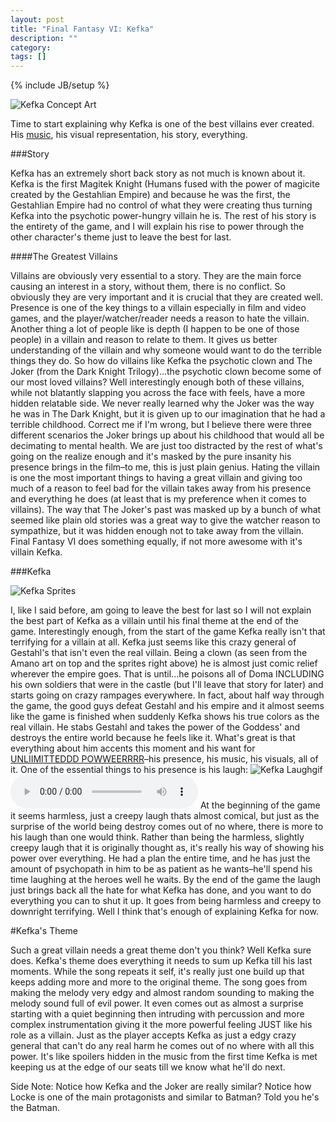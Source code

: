 ```yaml
---
layout: post
title: "Final Fantasy VI: Kefka"
description: ""
category: 
tags: []
---
```

{% include JB/setup %}

![Kefka Concept Art](http://upload.wikimedia.org/wikipedia/en/5/5e/FF6_Kefkaart.png)

Time to start explaining why Kefka is one of the best villains ever created. His [music](http://www.youtube.com/watch?v=qZxB4eO8X9s), his visual representation, his story, everything.

###Story

Kefka has an extremely short back story as not much is known about it. Kefka is the first Magitek Knight (Humans fused with the power of magicite created by the Gestahlian Empire) and because he was the first, the Gestahlian Empire had no control of what they were creating thus turning Kefka into the psychotic power-hungry villain he is. The rest of his story is the entirety of the game, and I will explain his rise to power through the other character's theme just to leave the best for last. 

####The Greatest Villains

Villains are obviously very essential to a story. They are the main force causing an interest in a story, without them, there is no conflict. So obviously they are very important and it is crucial that they are created well. Presence is one of the key things to a villain especially in film and video games, and the player/watcher/reader needs a reason to hate the villain. Another thing a lot of people like is depth (I happen to be one of those people) in a villain and reason to relate to them. It gives us better understanding of the villain and why someone would want to do the terrible things they do. So how do villains like Kefka the psychotic clown and The Joker (from the Dark Knight Trilogy)...the psychotic clown become some of our most loved villains? Well interestingly enough both of these villains, while not blatantly slapping you across the face with feels, have a more hidden relatable side. We never really learned why the Joker was the way he was in The Dark Knight, but it is given up to our imagination that he had a terrible childhood. Correct me if I'm wrong, but I believe there were three different scenarios the Joker brings up about his childhood that would all be decimating to mental health. We are just too distracted by the rest of what's going on the realize enough and it's masked by the pure insanity his presence brings in the film–to me, this is just plain genius. Hating the villain is one the most important things to having a great villain and giving too much of a reason to feel bad for the villain takes away from his presence and everything he does (at least that is my preference when it comes to villains). The way that The Joker's past was masked up by a bunch of what seemed like plain old stories was a great way to give the watcher reason to sympathize, but it was hidden enough not to take away from the villain. Final Fantasy VI does something equally, if not more awesome with it's villain Kefka. 

###Kefka

![Kefka Sprites](http://images3.wikia.nocookie.net/__cb20121018230942/finalfantasy/images/e/ea/FFVI_Kefka_Sprites.png)

I, like I said before, am going to leave the best for last so I will not explain the best part of Kefka as a villain until his final theme at the end of the game. Interestingly enough, from the start of the game Kefka really isn't that terrifying for a villain at all. Kefka just seems like this crazy general of Gestahl's that isn't even the real villain. Being a clown (as seen from the Amano art on top and the sprites right above) he is almost just comic relief wherever the empire goes. That is until...he poisons all of Doma INCLUDING his own soldiers that were in the castle (but I'll leave that story for later) and starts going on crazy rampages everywhere. In fact, about half way through the game, the good guys defeat Gestahl and his empire and it almost seems like the game is finished when suddenly Kefka shows his true colors as the real villain. He stabs Gestahl and takes the power of the Goddess' and destroys the entire world because he feels like it. What's great is that everything about him accents this moment and his want for [UNLIIMITTEDDD POWWEERRRR](http://www.youtube.com/watch?v=e_DqV1xdf-Y)–his presence, his music, his visuals, all of it. One of the essential things to his presence is his laugh: 
![Kefka Laughgif](http://images.wikia.com/finalfantasy/images/1/17/Kefka_-_Laugh.gif) 
<audio src="https://s3.amazonaws.com/zachberglund.com/music/KefkaLaugh.mp3" controls="controls"></audio>
At the beginning of the game it seems harmless, just a creepy laugh thats almost comical, but just as the surprise of the world being destroy comes out of no where, there is more to his laugh than one would think. Rather than being the harmless, slightly creepy laugh that it is originally thought as, it's really his way of showing his power over everything. He had a plan the entire time, and he has just the amount of psychopath in him to be as patient as he wants–he'll spend his time laughing at the heroes well he waits. By the end of the game the laugh just brings back all the hate for what Kefka has done, and you want to do everything you can to shut it up. It goes from being harmless and creepy to downright terrifying. Well I think that's enough of explaining Kefka for now.

#Kefka's Theme

Such a great villain needs a great theme don't you think? Well Kefka sure does. Kefka's theme does everything it needs to sum up Kefka till his last moments. While the song repeats it self, it's really just one build up that keeps adding more and more to the original theme. The song goes from making the melody very edgy and almost random sounding to making the melody sound full of evil power. It even comes out as almost a surprise starting with a quiet beginning then intruding with percussion and more complex instrumentation giving it the more powerful feeling JUST like his role as a villain. Just as the player accepts Kefka as just a edgy crazy general that can't do any real harm he comes out of no where with all this power. It's like spoilers hidden in the music from the first time Kefka is met keeping us at the edge of our seats till we know what he'll do next. 

Side Note: Notice how Kefka and the Joker are really similar? Notice how Locke is one of the main protagonists and similar to Batman? Told you he's the Batman.
